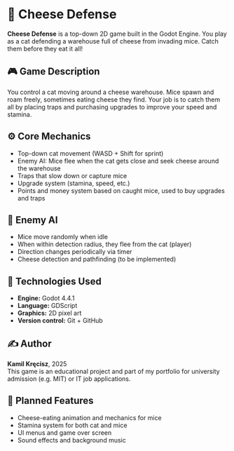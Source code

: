 # 🧀 Cheese Defense

**Cheese Defense** is a top-down 2D game built in the Godot Engine. You play as a cat defending a warehouse full of cheese from invading mice. Catch them before they eat it all!

## 🎮 Game Description

You control a cat moving around a cheese warehouse. Mice spawn and roam freely, sometimes eating cheese they find. Your job is to catch them all by placing traps and purchasing upgrades to improve your speed and stamina.

## ⚙️ Core Mechanics

- Top-down cat movement (WASD + Shift for sprint)
- Enemy AI: Mice flee when the cat gets close and seek cheese around the warehouse
- Traps that slow down or capture mice
- Upgrade system (stamina, speed, etc.)
- Points and money system based on caught mice, used to buy upgrades and traps

## 🧠 Enemy AI

- Mice move randomly when idle
- When within detection radius, they flee from the cat (player)
- Direction changes periodically via timer
- Cheese detection and pathfinding (to be implemented)

## 🧰 Technologies Used

- **Engine:** Godot 4.4.1
- **Language:** GDScript
- **Graphics:** 2D pixel art
- **Version control:** Git + GitHub

## ✍️ Author

**Kamil Kręcisz**, 2025  
This game is an educational project and part of my portfolio for university admission (e.g. MIT) or IT job applications.

## 🚧 Planned Features

- Cheese-eating animation and mechanics for mice  
- Stamina system for both cat and mice  
- UI menus and game over screen  
- Sound effects and background music  
